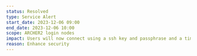 ```yaml
---
status: Resolved
type: Service Alert
start_date: 2023-12-06 09:00
end_date: 2023-12-06 10:00
scope: ARCHER2 login nodes  
impact: Users will now connect using a ssh key and passphrase and a time-based one time password 
reason: Enhance security 
---
```

